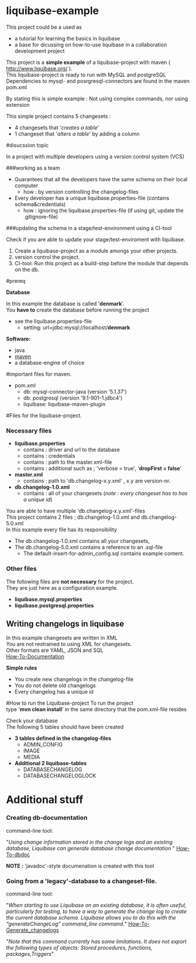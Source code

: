 # liquibase-example
This project could be a used as

  - a tutorial for learning the basics in liquibase
  - a base for dicussing on how-to-use liquibase in a collaboration development project
  
This project is a **simple example** of a liquibase-project with maven ( http://www.liquibase.org/ ).<br>
This liquibase-project is ready to run with MySQL and postgreSQL<br>
Dependencies to mysql- and posrgresql-connectors are found in the maven pom.xml

By stating this is simple example : Not using complex commands, nor using extension

This simple project contains 5 changesets :

  - 4 changesets that '*creates a table*' 
  - 1 changeset that '*alters a table*' by adding a column

#disucssion topic

In a project with multiple developers using a version control system (VCS)<br>

###working as a team
  - Guarantees that all the developers have the same schema on their local computer
    - how : by version controlling the changelog-files
  - Every developer has a unique liquibase.properties-file (contains schema&credentials)
    - how : ignoring the liquibase.properties-file (if  using git, update the .gitignore-file)

###updating the schema in a stage/test-environment using a CI-tool

Check if you are able to update your stage/test-enviroment with liquibase.

  1. Create a liquibase-project as a module amongs your other projects.
  1. version control the project.
  1. CI-tool: Run this project as a build-step before the module that depends on the db.

#prereq

**Database**

In this example the database is called '**denmark**'.<br>
You **have to** create the database before running the project<br>

  - see the liquibase.properties-file
    - setting: url=jdbc:mysql://localhost/**denmark**
    
**Software:**

  - java
  - [maven](https://maven.apache.org/) 
  - a database-engine of choice 
  
#important files for maven.

  - pom.xml
    - db: mysql-connector-java (version  '5.1.37')
    - db: postgresql (version '9.1-901-1.jdbc4')
    - liquibase: liquibase-maven-plugin 

#Files for the liquibase-project.

### Necessary files

  - **liquibase.properties**
    - contains : driver and url to the database
    - contains : credentials
    - contains : path to the master.xml-file
    - contains : additional such as ;  'verbose = true', '**dropFirst = false**'
  - **master.xml**
    - contains : path to 'db.changelog-x.y.xml' , x.y are version-nr.
  - **db.changelog-1.0.xml**
    - contains : all of your changesets (*note : every changeset has to has a unique id*)

You are able to have multiple 'db.changelog-x.y.xml'-files<br>
This project contains 2 files ; db.changelog-1.0.xml and db.changelog-5.0.xml <br>
In this example every file has its responsibility<br>
  - The db.changelog-1.0.xml contains all your changesets, 
  - The db.changelog-5.0.xml contains a reference to an .sql-file<br>
    - The default-insert-for-admin_config.sql contains example content.

### Other files

The following files are **not necessary** for the project.<br>
They are just here as a configuration example.

  - **liquibase.mysql.properties**
  - **liquibase.postgresql.properties**

## Writing changelogs in liquibase

In this example changesets are written in XML<br>
You are not restrained to using XML for changesets.<br>
Other formats are YAML, JSON and SQL<br>
[How-To-Documentation](http://www.liquibase.org/documentation/index.html) 

**Simple rules**

  - You create new changelogs in the changelog-file
  - You do not delete old changelogs
  - Every changelog has a unique id

#How to run the Liquibase-project
To run the project<br>
type '**mvn  clean install**' in the same directory that the pom.xml-file resides

Check your database <br>
The following 5 tables should have been created<br>

  - **3 tables defined in the changelog-files**
    - ADMIN_CONFIG 
    - IMAGE
    - MEDIA
  - **Additional 2 liquibase-tables**
    - DATABASECHANGELOG
    - DATABASECHANGELOGLOCK



# Additional stuff
### Creating db-documentation

command-line tool:

"*Using change information stored in the change logs and an existing database, Liquibase can generate database change documentation* "
[How-To-dbdoc](http://www.liquibase.org/documentation/dbdoc.html)


**NOTE :** 'javadoc'-style documenation is created with this tool

### Going from a 'legacy'-database to a changeset-file.

command-line tool:

"*When starting to use Liquibase on an existing database, it is often useful, particularly for testing, to have a way to generate the change log to create the current database schema. Liquibase allows you to do this with the “generateChangeLog” command_line command.*"
[How-To-Generate_changelogs](http://www.liquibase.org/documentation/generating_changelogs.html)

"*Note that this command currently has some limitations. It does not export the following types of objects:
Stored procedures, functions, packages,Triggers*"
